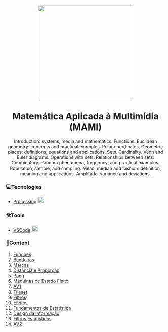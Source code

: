 <h1 align="center">
  <img src="../smd.png" width="300px"><br><br>
  Matemática Aplicada à Multimídia (MAMI)
</h1>

<p align="center">Introduction: systems, media and mathematics. Functions. Euclidean geometry: concepts and practical examples. Polar coordinates. Geometric places: definitions, equations and applications. Sets. Cardinality. Venn and Euler diagrams. Operations with sets. Relationships between sets. Combinatory. Random phenomena, frequency, and practical examples. Population, sample, and sampling. Mean, median and fashion: definition, meaning and applications. Amplitude, variance and deviations.</p>

### 💻Tecnologies
  * [Processing](https://processing.org/) <img src="https://upload.wikimedia.org/wikipedia/commons/thumb/2/2e/Processing_3_logo.png/600px-Processing_3_logo.png" width="20px"> 

### 🛠️Tools
  * [VSCode](https://code.visualstudio.com/) <img src="https://user-images.githubusercontent.com/674621/71187801-14e60a80-2280-11ea-94c9-e56576f76baf.png" width="20px">

### 🎯Content
<ol>
  <li><a href="Aula 1 - Funções/">
    Funções
  </a></li>
  <li><a href="Aula 2 - Bandeiras/">
    Bandeiras
  </a></li>
  <li><a href="Aula 3 - Marcas/">
    Marcas
  </a></li>
  <li><a href="Aula 4 - Distância e Proporção/">
    Distância e Proporção
  </a></li>
  <li><a href="Aula 5 - Pong/">
    Pong
  </a></li>
  <li><a href="Aula 6 - Máquinas de Estado Finito/">
    Máquinas de Estado Finito
  </a></li>
  <li><a href="AV1/">
    AV1
  </a></li>
  <li><a href="Aula 7 - Tileset/">
    Tileset
  </a></li>
  <li><a href="Aula 8 - Filtros/">
    Filtros
  </a></li>
  <li><a href="Aula 9 - Efeitos/">
    Efeitos
  </a></li>
  <li><a href="Aula 10 - Fundamentos de Estatística/">
    Fundamentos de Estatística
  </a></li>
  <li><a href="Aula 11 - Design da Informação/">
    Design da Informação
  </a></li>
  <li><a href="Aula 12 - Filtros Estatísticos/">
    Filtros Estatísticos
  </a></li>
  <li><a href="AV2/">
    AV2
  </a></li>
  
</ol>
